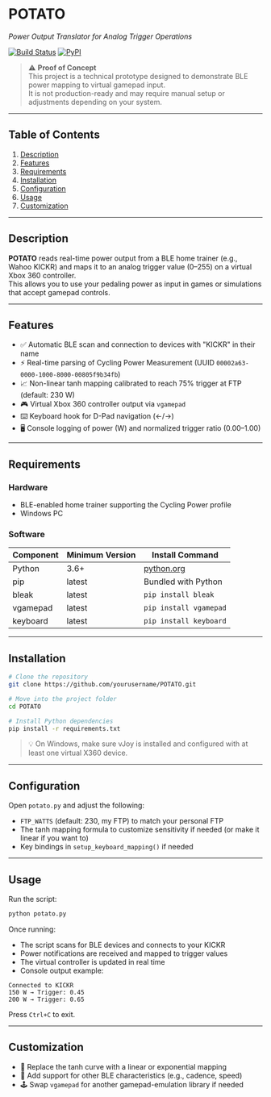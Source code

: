 # POTATO  
_Power Output Translator for Analog Trigger Operations_

[![Build Status](https://img.shields.io/badge/build-passing-brightgreen)]() [![PyPI](https://img.shields.io/pypi/v/potato)]()

> ⚠️ **Proof of Concept**  
> This project is a technical prototype designed to demonstrate BLE power mapping to virtual gamepad input.  
> It is not production-ready and may require manual setup or adjustments depending on your system.


---

## Table of Contents

1. [Description](#description)  
2. [Features](#features)  
3. [Requirements](#requirements)  
4. [Installation](#installation)  
5. [Configuration](#configuration)  
6. [Usage](#usage)  
7. [Customization](#customization)  

---

## Description

**POTATO** reads real-time power output from a BLE home trainer (e.g., Wahoo KICKR) and maps it to an analog trigger value (0–255) on a virtual Xbox 360 controller.  
This allows you to use your pedaling power as input in games or simulations that accept gamepad controls.

---

## Features

- ✅ Automatic BLE scan and connection to devices with "KICKR" in their name  
- ⚡ Real-time parsing of Cycling Power Measurement (UUID `00002a63-0000-1000-8000-00805f9b34fb`)  
- 📈 Non-linear tanh mapping calibrated to reach 75% trigger at FTP (default: 230 W)  
- 🎮 Virtual Xbox 360 controller output via `vgamepad`  
- ⌨️ Keyboard hook for D-Pad navigation (←/→)  
- 🖥️ Console logging of power (W) and normalized trigger ratio (0.00–1.00)

---

## Requirements

### Hardware

- BLE-enabled home trainer supporting the Cycling Power profile  
- Windows PC

### Software

| Component      | Minimum Version | Install Command              |
|----------------|------------------|------------------------------|
| Python         | 3.6+             | [python.org](https://www.python.org)  
| pip            | latest           | Bundled with Python  
| bleak          | latest           | `pip install bleak`  
| vgamepad       | latest           | `pip install vgamepad`  
| keyboard       | latest           | `pip install keyboard`  

---

## Installation

```bash
# Clone the repository
git clone https://github.com/yourusername/POTATO.git

# Move into the project folder
cd POTATO

# Install Python dependencies
pip install -r requirements.txt
```

> 💡 On Windows, make sure vJoy is installed and configured with at least one virtual X360 device.

---

## Configuration

Open `potato.py` and adjust the following:

- `FTP_WATTS` (default: 230, my FTP) to match your personal FTP  
- The tanh mapping formula to customize sensitivity if needed (or make it linear if you want to) 
- Key bindings in `setup_keyboard_mapping()` if needed

---

## Usage

Run the script:

```bash
python potato.py
```

Once running:

- The script scans for BLE devices and connects to your KICKR  
- Power notifications are received and mapped to trigger values  
- The virtual controller is updated in real time  
- Console output example:

```
Connected to KICKR  
150 W → Trigger: 0.45  
200 W → Trigger: 0.65
```

Press `Ctrl+C` to exit.

---

## Customization

- 🔧 Replace the tanh curve with a linear or exponential mapping  
- 📡 Add support for other BLE characteristics (e.g., cadence, speed)  
- 🕹️ Swap `vgamepad` for another gamepad-emulation library if needed
